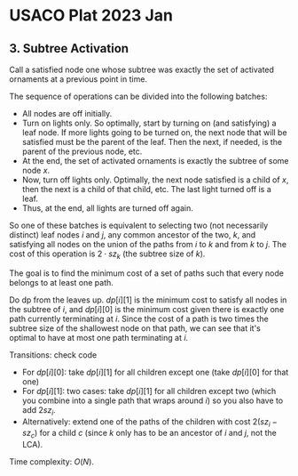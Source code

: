 # USACO Plat 2023 Jan

## 3. Subtree Activation
Call a satisfied node one whose subtree was exactly the set of activated ornaments at a previous point in time.

The sequence of operations can be divided into the following batches:
 - All nodes are off initially.
 - Turn on lights only. So optimally, start by turning on (and satisfying) a leaf node. If more lights going to be turned on, the next node that will be satisfied must be the parent of the leaf. Then the next, if needed, is the parent of the previous node, etc.
 - At the end, the set of activated ornaments is exactly the subtree of some node $x$.
 - Now, turn off lights only. Optimally, the next node satisfied is a child of $x$, then the next is a child of that child, etc. The last light turned off is a leaf.
 - Thus, at the end, all lights are turned off again.

So one of these batches is equivalent to selecting two (not necessarily distinct) leaf nodes $i$ and $j$, any common ancestor of the two, $k$, and satisfying all nodes on the union of the paths from $i$ to $k$ and from $k$ to $j$. The cost of this operation is $2\cdot sz_k$ (the subtree size of $k$).

The goal is to find the minimum cost of a set of paths such that every node belongs to at least one path.

Do dp from the leaves up. $dp[i][1]$ is the minimum cost to satisfy all nodes in the subtree of $i$, and $dp[i][0]$ is the minimum cost given there is exactly one path currently terminating at $i$. Since the cost of a path is two times the subtree size of the shallowest node on that path, we can see that it's optimal to have at most one path terminating at $i$.

Transitions: check code
 - For $dp[i][0]$: take $dp[i][1]$ for all children except one (take $dp[i][0]$ for that one)
 - For $dp[i][1]$: two cases: take $dp[i][1]$ for all children except two (which you combine into a single path that wraps around $i$) so you also have to add $2sz_i$.
 - Alternatively: extend one of the paths of the children with cost $2(sz_i-sz_c)$ for a child $c$ (since $k$ only has to be an ancestor of $i$ and $j$, not the LCA).

Time complexity: $O(N)$.